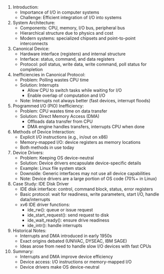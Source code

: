 1. Introduction:
    - Importance of I/O in computer systems
    - Challenge: Efficient integration of I/O into systems
2. System Architecture:
    - Components: CPU, memory, I/O bus, peripheral bus
    - Hierarchical structure due to physics and cost
    - Modern systems: specialized chipsets and point-to-point interconnects
3. Canonical Device:
    - Hardware interface (registers) and internal structure
    - Interface: status, command, and data registers
    - Protocol: poll status, write data, write command, poll status for completion
4. Inefficiencies in Canonical Protocol:
    - Problem: Polling wastes CPU time
    - Solution: Interrupts
        - Allow CPU to switch tasks while waiting for I/O
        - Enable overlap of computation and I/O
    - Note: Interrupts not always better (fast devices, interrupt floods)
5. Programmed I/O (PIO) Inefficiency:
    - Problem: CPU wastes time on data transfer
    - Solution: Direct Memory Access (DMA)
        - Offloads data transfer from CPU
        - DMA engine handles transfers, interrupts CPU when done
6. Methods of Device Interaction:
    - Explicit I/O instructions (e.g., in/out on x86)
    - Memory-mapped I/O: device registers as memory locations
    - Both methods in use today
7. Device Drivers:
    - Problem: Keeping OS device-neutral
    - Solution: Device drivers encapsulate device-specific details
    - Example: Linux file system stack
    - Downside: Generic interfaces may not use all device capabilities
    - Note: Device drivers are a large portion of OS code (70%+ in Linux)
8. Case Study: IDE Disk Driver
    - IDE disk interface: control, command block, status, error registers
    - Basic protocol: wait for readiness, write parameters, start I/O, handle data/interrupts
    - xv6 IDE driver functions:
        - ide_rw(): queue or issue request
        - ide_start_request(): send request to disk
        - ide_wait_ready(): ensure drive readiness
        - ide_intr(): handle interrupts
9. Historical Notes:
    - Interrupts and DMA introduced in early 1950s
    - Exact origins debated (UNIVAC, DYSEAC, IBM SAGE)
    - Ideas arose from need to handle slow I/O devices with fast CPUs
10. Summary:
    - Interrupts and DMA improve device efficiency
    - Device access: I/O instructions or memory-mapped I/O
    - Device drivers make OS device-neutral
